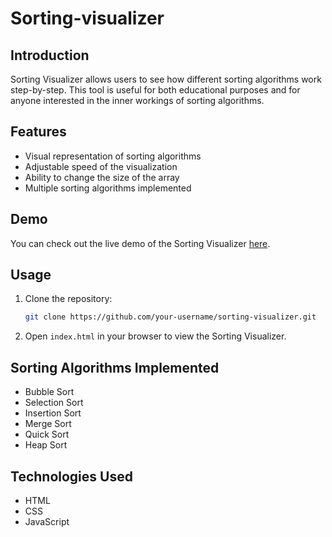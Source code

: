 # Sorting-visualizer
## Introduction

Sorting Visualizer allows users to see how different sorting algorithms work step-by-step. This tool is useful for both educational purposes and for anyone interested in the inner workings of sorting algorithms.

## Features

- Visual representation of sorting algorithms
- Adjustable speed of the visualization
- Ability to change the size of the array
- Multiple sorting algorithms implemented

## Demo

You can check out the live demo of the Sorting Visualizer [here]([https://abdulmuneebsyed.github.io/Sorting-visualizer/]).

## Usage

1. Clone the repository:
    ```sh
    git clone https://github.com/your-username/sorting-visualizer.git
    ```
2. Open `index.html` in your browser to view the Sorting Visualizer.

## Sorting Algorithms Implemented

- Bubble Sort
- Selection Sort
- Insertion Sort
- Merge Sort
- Quick Sort
- Heap Sort

## Technologies Used

- HTML
- CSS
- JavaScript
